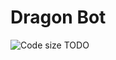 Dragon Bot
==========
![Code size](https://img.shields.io/github/languages/code-size/Dragovorn/dragon-bot.svg)
TODO
